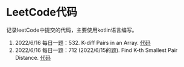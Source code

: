 # LeetCode代码

记录leetCode中提交的代码，主要使用kotlin语言编写。

1. 2022/6/16 每日一题：532. K-diff Pairs in an Array. [代码](/src/main/kotlin/org/tty/leet_code/Solution532.kt)
2. 2022/6/16 每日一题：712 (2022/6/15的题). Find K-th Smallest Pair Distance. [代码](/src/main/kotlin/org/tty/leet_code/Solution719.kt)
